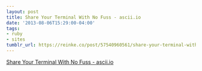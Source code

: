 ```yaml
---
layout: post
title: Share Your Terminal With No Fuss - ascii.io
date: '2013-08-06T15:29:00-04:00'
tags:
- ruby
- sites
tumblr_url: https://reinke.co/post/57540960561/share-your-terminal-with-no-fuss-asciiio
---
```

[Share Your Terminal With No Fuss - ascii.io](http://ascii.io/)  
